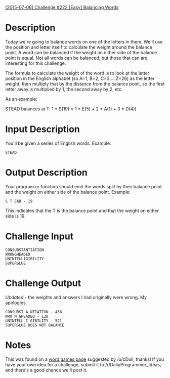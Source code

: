 [[2015-07-06] Challenge #222 [Easy] Balancing Words](http://www.reddit.com/r/dailyprogrammer/comments/3c9a9h/20150706_challenge_222_easy_balancing_words/)

# Description

Today we're going to balance words on one of the letters in them. We'll use the position and letter itself to calculate the weight around the balance point. A word can be balanced if the weight on either side of the balance point is equal. Not all words can be balanced, but those that can are interesting for this challenge.

The formula to calculate the weight of the word is to look at the letter position in the English alphabet (so A=1, B=2, C=3 ... Z=26) as the letter weight, then multiply that by the distance from the balance point, so the first letter away is multiplied by 1, the second away by 2, etc. 

As an example:

STEAD balances at T: 1 * S(19) = 1 * E(5) + 2 * A(1) + 3 * D(4))



# Input Description

You'll be given a series of English words. Example:

    STEAD

# Output Description

Your program or function should emit the words split by their balance point and the weight on either side of the balance point. Example:

    S T EAD - 19
    
This indicates that the T is the balance point and that the weight on either side is 19.

# Challenge Input

    CONSUBSTANTIATION
    WRONGHEADED
    UNINTELLIGIBILITY
    SUPERGLUE

# Challenge Output

*Updated* - the weights and answers I had originally were wrong. My apologies. 

    CONSUBST A NTIATION - 456
    WRO N GHEADED - 120
    UNINTELL I GIBILITY - 521    
    SUPERGLUE DOES NOT BALANCE

# Notes

This was found on a [word games page](http://www.questrel.com/records.html) suggested by /u/cDull, thanks! If you have your own idea for a challenge, submit it to /r/DailyProgrammer_Ideas, and there's a good chance we'll post it.

